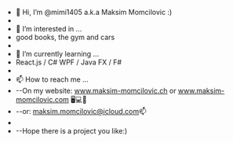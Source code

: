- 👋 Hi, I’m @mimi1405 a.k.a Maksim Momcilovic :)
-
- 👀 I’m interested in ...
-   good books, the gym and cars 
-   
- 🌱 I’m currently learning ...
-  React.js / C# WPF / Java FX / F#
-
- 📫 How to reach me ...
-   --On my website: www.maksim-momcilovic.ch or www.maksim-momcilovic.com 🖥️💻📱
-   --or: maksim.momcilovic@icloud.com📫
-
-   --Hope there is a project you like:)

<!---
mimi1405/mimi1405 is a ✨ special ✨ repository because its `README.md` (this file) appears on your GitHub profile.
--->
